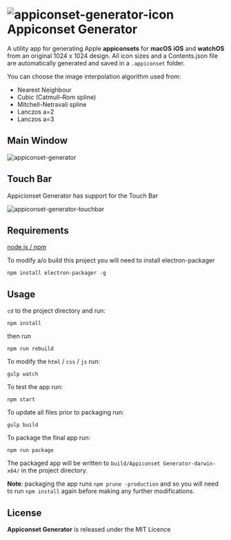 # ![appiconset-generator-icon](https://user-images.githubusercontent.com/1267580/54089465-6cf2f680-4369-11e9-851d-a227059f3369.png) Appiconset Generator

A utility app for generating Apple **appiconsets** for **macOS** **iOS** and **watchOS** from an original 1024 x 1024 design. All icon sizes and a Contents.json file are automatically generated and saved in a `.appiconset` folder.

You can choose the image interpolation algorithm used from:

- Nearest Neighbour
- Cubic (Catmull–Rom spline)
- Mitchell-Netravali spline
- Lanczos a=2
- Lanczos a=3

## Main Window
![appiconset-generator](https://user-images.githubusercontent.com/1267580/59580720-8fb44a00-90d2-11e9-94bd-c1a3fe175466.png)

## Touch Bar

Appicionset Generator has support for the Touch Bar

![appiconset-generator-touchbar](https://user-images.githubusercontent.com/1267580/59580724-904ce080-90d2-11e9-9502-33f4910aeeff.png)

## Requirements

[node.js / npm](https://www.npmjs.com/get-npm)

To modify a/o build this project you will need to install electron-packager

```shell
npm install electron-packager -g
```

## Usage

`cd` to the project directory and run:
```shell
npm install
```

then run
```shell
npm run rebuild
```

To modify the `html` / `css` / `js` run:
```shell
gulp watch
```

To test the app run:
```shell
npm start
```

To update all files prior to packaging run:
```shell
gulp build
```

To package the final app run:
```shell
npm run package
```
The packaged app will be written to `build/Appiconset Generator-darwin-x64/` in the project directory.

**Note**: packaging the app runs `npm prune -production` and so you will need to run `npm install` again before making any further modifications.

## License

**Appiconset Generator** is released under the MIT Licence
